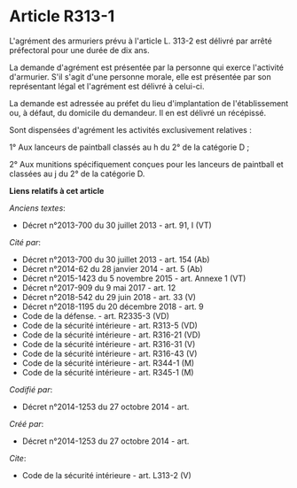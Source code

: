 # Article R313-1

L'agrément des armuriers prévu à l'article L. 313-2 est délivré par arrêté préfectoral pour une durée de dix ans. 

La demande d'agrément est présentée par la personne qui exerce l'activité d'armurier. S'il s'agit d'une personne morale, elle
est présentée par son représentant légal et l'agrément est délivré à celui-ci. 

La demande est adressée au préfet du lieu d'implantation de l'établissement ou, à défaut, du domicile du demandeur. Il en est
délivré un récépissé. 

Sont dispensées d'agrément les activités exclusivement relatives : 

1° Aux lanceurs de paintball classés au h du 2° de la catégorie D ; 

2° Aux munitions spécifiquement conçues pour les lanceurs de paintball et classées au j du 2° de la catégorie D.

**Liens relatifs à cet article**

_Anciens textes_:

  - Décret n°2013-700 du 30 juillet 2013 - art. 91, I (VT)

_Cité par_:

  - Décret n°2013-700 du 30 juillet 2013 - art. 154 (Ab)
  - Décret n°2014-62 du 28 janvier 2014 - art. 5 (Ab)
  - Décret n°2015-1423 du 5 novembre 2015 - art. Annexe 1 (VT)
  - Décret n°2017-909 du 9 mai 2017 - art. 12
  - Décret n°2018-542 du 29 juin 2018 - art. 33 (V)
  - Décret n°2018-1195 du 20 décembre 2018 - art. 9
  - Code de la défense. - art. R2335-3 (VD)
  - Code de la sécurité intérieure - art. R313-5 (VD)
  - Code de la sécurité intérieure - art. R316-21 (VD)
  - Code de la sécurité intérieure - art. R316-31 (V)
  - Code de la sécurité intérieure - art. R316-43 (V)
  - Code de la sécurité intérieure - art. R344-1 (M)
  - Code de la sécurité intérieure - art. R345-1 (M)

_Codifié par_:

  - Décret n°2014-1253 du 27 octobre 2014 - art.

_Créé par_:

  - Décret n°2014-1253 du 27 octobre 2014 - art.

_Cite_:

  - Code de la sécurité intérieure - art. L313-2 (V)
